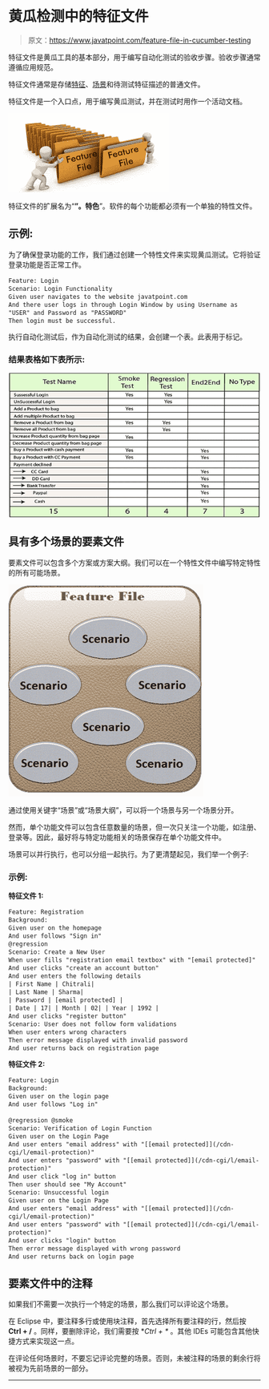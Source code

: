 # 黄瓜检测中的特征文件

> 原文：<https://www.javatpoint.com/feature-file-in-cucumber-testing>

特征文件是黄瓜工具的基本部分，用于编写自动化测试的验收步骤。验收步骤通常遵循应用规范。

特征文件通常是存储[特征](feature-in-cucumber-testing)、[场景](scenario-in-cucumber-testing)和待测试特征描述的普通文件。

特征文件是一个入口点，用于编写黄瓜测试，并在测试时用作一个活动文档。

![Feature File in Cucumber Testing](img/a8f0736eaed03c4f6239c7af95499209.png)

特征文件的扩展名为“**”。特色**”。软件的每个功能都必须有一个单独的特性文件。

## 示例:

为了确保登录功能的工作，我们通过创建一个特性文件来实现黄瓜测试。它将验证登录功能是否正常工作。

```
Feature: Login 
Scenario: Login Functionality
Given user navigates to the website javatpoint.com
And there user logs in through Login Window by using Username as "USER" and Password as "PASSWORD"
Then login must be successful.

```

执行自动化测试后，作为自动化测试的结果，会创建一个表。此表用于标记。

### 结果表格如下表所示:

![Feature File in Cucumber Testing](img/262cf38b180b44d9d66600230ec0798c.png)

## 具有多个场景的要素文件

要素文件可以包含多个方案或方案大纲。我们可以在一个特性文件中编写特定特性的所有可能场景。

![Feature File in Cucumber Testing](img/d04b2ea26a8fda5b60fc6358eedbde69.png)

通过使用关键字“场景”或“场景大纲”，可以将一个场景与另一个场景分开。

然而，单个功能文件可以包含任意数量的场景，但一次只关注一个功能，如注册、登录等。因此，最好将与特定功能相关的场景保存在单个功能文件中。

场景可以并行执行，也可以分组一起执行。为了更清楚起见，我们举一个例子:

### 示例:

**特征文件 1:**

```
Feature: Registration 
Background: 
Given user on the homepage  
And user follows "Sign in"  
@regression  
Scenario: Create a New User 
When user fills "registration email textbox" with "[email protected]"  
And user clicks "create an account button"  
And user enters the following details 
| First Name | Chitrali| 
| Last Name | Sharma| 
| Password | [email protected] | 
| Date | 17| | Month | 02| | Year | 1992 |  
And user clicks "register button"
Scenario: User does not follow form validations
When user enters wrong characters
Then error message displayed with invalid password
And user returns back on registration page

```

**特征文件 2:**

```
Feature: Login
Background: 
Given user on the login page  
And user follows "Log in"  

@regression @smoke
Scenario: Verification of Login Function  
Given user on the Login Page
And user enters "email address" with "[[email protected]](/cdn-cgi/l/email-protection)" 
And user enters "password" with "[[email protected]](/cdn-cgi/l/email-protection)"  
And user click "log in" button
Then user should see "My Account" 
Scenario: Unsuccessful login
Given user on the Login Page
And user enters "email address" with "[[email protected]](/cdn-cgi/l/email-protection)" 
And user enters "password" with "[[email protected]](/cdn-cgi/l/email-protection)"  
And user clicks "login" button
Then error message displayed with wrong password
And user returns back on login page

```

## 要素文件中的注释

如果我们不需要一次执行一个特定的场景，那么我们可以评论这个场景。

在 Eclipse 中，要注释多行或使用块注释，首先选择所有要注释的行，然后按 **Ctrl + /** 。同样，要删除评论，我们需要按 **Ctrl + \** 。其他 IDEs 可能包含其他快捷方式来实现这一点。

在评论任何场景时，不要忘记评论完整的场景。否则，未被注释的场景的剩余行将被视为先前场景的一部分。

* * *